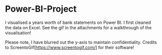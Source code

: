 # Power-BI-Project
I visualised a years worth of bank statements on Power BI. I first cleaned the data on Excel. See the gif in the attachments for a walkthrough of the visualisation!

Please note, I have blurred out the y-axis to maintain confidentiality.
Credits to ScreentoGif[https://www.screentogif.com/] for their software! 
